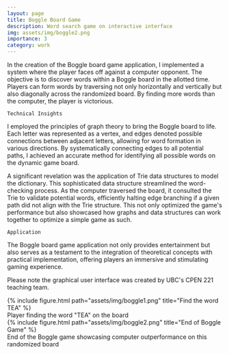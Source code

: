 ```yaml
---
layout: page
title: Boggle Board Game
description: Word search game on interactive interface 
img: assets/img/boggle2.png
importance: 3
category: work
---
```


In the creation of the Boggle board game application, I implemented a system where the player faces off against a computer opponent. The objective is to discover words within a Boggle board in the allotted time. Players can form words by traversing not only horizontally and vertically but also diagonally across the randomized board. By finding more words than the computer, the player is victorious. 

`Technical Insights`

I employed the principles of graph theory to bring the Boggle board to life. Each letter was represented as a vertex, and edges denoted possible connections between adjacent letters, allowing for word formation in various directions. By systematically connecting edges to all potential paths, I achieved an accurate method for identifying all possible words on the dynamic game board.

A significant revelation was the application of Trie data structures to model the dictionary. This sophisticated data structure streamlined the word-checking process. As the computer traversed the board, it consulted the Trie to validate potential words, efficiently halting edge branching if a given path did not align with the Trie structure. This not only optimized the game's performance but also showcased how graphs and data structures can work together to optimize a simple game as such. 

`Application`

The Boggle board game application not only provides entertainment but also serves as a testament to the integration of theoretical concepts with practical implementation, offering players an immersive and stimulating gaming experience.

Please note the graphical user interface was created by UBC's CPEN 221 teaching team. 

<div class="row">
    <div class="col-sm mt-3 mt-md-0">
        {% include figure.html path="assets/img/boggle1.png" title="Find the word TEA" %}
    </div>
</div>
<div class="caption">
    Player finding the word "TEA" on the board
</div>

<div class="row">
    <div class="col-sm mt-3 mt-md-0">
        {% include figure.html path="assets/img/boggle2.png" title="End of Boggle Game" %}
    </div>
</div>
<div class="caption">
    End of the Boggle game showcasing computer outperformance on this randomized board
</div>
